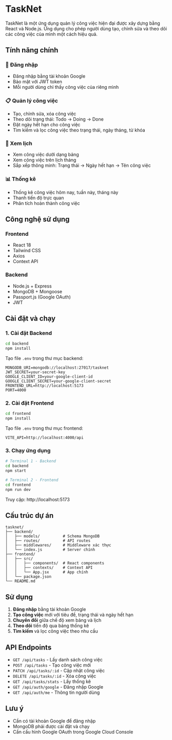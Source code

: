 # TaskNet

TaskNet là một ứng dụng quản lý công việc hiện đại được xây dựng bằng React và Node.js. Ứng dụng cho phép người dùng tạo, chỉnh sửa và theo dõi các công việc của mình một cách hiệu quả.

## Tính năng chính

### 🔐 Đăng nhập
- Đăng nhập bằng tài khoản Google
- Bảo mật với JWT token
- Mỗi người dùng chỉ thấy công việc của riêng mình

### 📋 Quản lý công việc
- Tạo, chỉnh sửa, xóa công việc
- Theo dõi trạng thái: Todo → Doing → Done
- Đặt ngày hết hạn cho công việc
- Tìm kiếm và lọc công việc theo trạng thái, ngày tháng, từ khóa

### 📅 Xem lịch
- Xem công việc dưới dạng bảng
- Xem công việc trên lịch tháng
- Sắp xếp thông minh: Trạng thái → Ngày hết hạn → Tên công việc

### 📊 Thống kê
- Thống kê công việc hôm nay, tuần này, tháng này
- Thanh tiến độ trực quan
- Phân tích hoàn thành công việc

## Công nghệ sử dụng

### Frontend
- React 18
- Tailwind CSS
- Axios
- Context API

### Backend
- Node.js + Express
- MongoDB + Mongoose
- Passport.js (Google OAuth)
- JWT

## Cài đặt và chạy

### 1. Cài đặt Backend
```bash
cd backend
npm install
```

Tạo file `.env` trong thư mục backend:
```
MONGODB_URI=mongodb://localhost:27017/tasknet
JWT_SECRET=your-secret-key
GOOGLE_CLIENT_ID=your-google-client-id
GOOGLE_CLIENT_SECRET=your-google-client-secret
FRONTEND_URL=http://localhost:5173
PORT=4000
```

### 2. Cài đặt Frontend
```bash
cd frontend
npm install
```

Tạo file `.env` trong thư mục frontend:
```
VITE_API=http://localhost:4000/api
```

### 3. Chạy ứng dụng
```bash
# Terminal 1 - Backend
cd backend
npm start

# Terminal 2 - Frontend
cd frontend
npm run dev
```

Truy cập: http://localhost:5173

## Cấu trúc dự án

```
tasknet/
├── backend/
│   ├── models/          # Schema MongoDB
│   ├── routes/          # API routes
│   ├── middlewares/     # Middleware xác thực
│   └── index.js         # Server chính
├── frontend/
│   ├── src/
│   │   ├── components/  # React components
│   │   ├── contexts/    # Context API
│   │   └── App.jsx      # App chính
│   └── package.json
└── README.md
```

## Sử dụng

1. **Đăng nhập** bằng tài khoản Google
2. **Tạo công việc** mới với tiêu đề, trạng thái và ngày hết hạn
3. **Chuyển đổi** giữa chế độ xem bảng và lịch
4. **Theo dõi** tiến độ qua bảng thống kê
5. **Tìm kiếm** và lọc công việc theo nhu cầu

## API Endpoints

- `GET /api/tasks` - Lấy danh sách công việc
- `POST /api/tasks` - Tạo công việc mới
- `PATCH /api/tasks/:id` - Cập nhật công việc
- `DELETE /api/tasks/:id` - Xóa công việc
- `GET /api/tasks/stats` - Lấy thống kê
- `GET /api/auth/google` - Đăng nhập Google
- `GET /api/auth/me` - Thông tin người dùng

## Lưu ý

- Cần có tài khoản Google để đăng nhập
- MongoDB phải được cài đặt và chạy
- Cần cấu hình Google OAuth trong Google Cloud Console